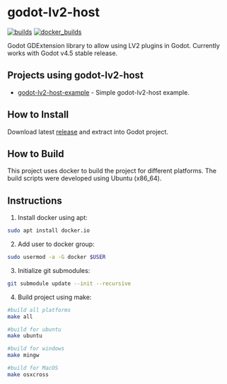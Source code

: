 godot-lv2-host
==============

[![builds](https://github.com/nonameentername/godot-lv2-host/actions/workflows/builds.yml/badge.svg)](https://github.com/nonameentername/godot-lv2-host/actions/workflows/builds.yml)
[![docker_builds](https://github.com/nonameentername/godot-lv2-host/actions/workflows/build_images.yml/badge.svg)](https://github.com/nonameentername/godot-lv2-host/actions/workflows/build_images.yml)

Godot GDExtension library to allow using LV2 plugins in Godot.  Currently works with Godot v4.5 stable release.

Projects using godot-lv2-host
-----------------------------

* [godot-lv2-host-example](https://github.com/nonameentername/godot-lv2-host-example) - Simple godot-lv2-host example.

How to Install
--------------
Download latest [release](https://github.com/nonameentername/godot-lv2-host/releases/latest) and extract into Godot project.

How to Build
------------

This project uses docker to build the project for different platforms.
The build scripts were developed using Ubuntu (x86_64).


## Instructions

1. Install docker using apt:

```bash
sudo apt install docker.io
```

2. Add user to docker group:

```bash
sudo usermod -a -G docker $USER
```

3. Initialize git submodules:

```bash
git submodule update --init --recursive
```

4. Build project using make:

```bash
#build all platforms
make all

#build for ubuntu
make ubuntu

#build for windows
make mingw

#build for MacOS
make osxcross
```
